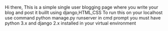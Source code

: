 Hi there,
         This is a simple single user blogging page where you write your blog and post it
         buillt using django,HTML,CSS
         To run this on your localhost use command python manage.py runserver in cmd prompt
         you must have python 3.x and django 2.x installed in your virtual environment
